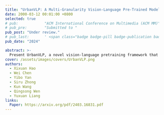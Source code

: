 ```yaml
---
title: "UrbanVLP: A Multi-Granularity Vision-Language Pre-Trained Model for Urban Indicator Prediction"
date: 2000-03-12 00:01:00 +0800
selected: true
# pub:            "ACM International Conference on Multimedia (ACM MM)"
# pub_pre:        "Submitted to "
pub_post: "Under review."
# pub_last:       ' <span class="badge badge-pill badge-publication badge-success">Spotlight</span>'
pub_date: "2024"

abstract: >-
  Present UrbanVLP, a novel vision-language pretraining framework that integrates both macro and micro-level urban data and enhances interpretability through automatic text generation, achieving superior performance in urban region profiling.
cover: /assets/images/covers/UrbanVLP.png
authors:
  - Xixuan Hao
  - Wei Chen
  - Yibo Yan
  - Siru Zhong
  - Kun Wang
  - Qingsong Wen
  - Yuxuan Liang
links:
  Paper: https://arxiv.org/pdf/2403.16831.pdf
---
```

